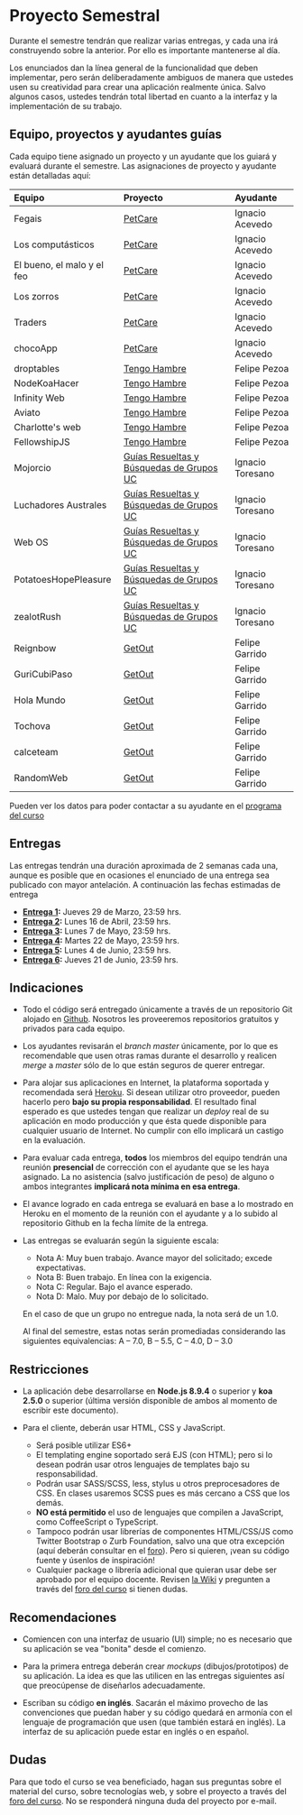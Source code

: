 # Proyecto Semestral

Durante el semestre tendrán que realizar varias entregas, y cada una irá construyendo sobre la anterior. Por ello es importante mantenerse al día.

Los enunciados dan la línea general de la funcionalidad que deben implementar, pero serán deliberadamente ambiguos de manera que ustedes usen su creatividad para crear una aplicación realmente única. Salvo algunos casos, ustedes tendrán total libertad en cuanto a la interfaz y la implementación de su trabajo.

## Equipo, proyectos y ayudantes guías

Cada equipo tiene asignado un proyecto y un ayudante que los guiará y evaluará durante el semestre. Las asignaciones de proyecto y ayudante están detalladas aquí:

| Equipo  | Proyecto | Ayudante |
|:-------------------- |:---------------------------| :------|
Fegais | [PetCare](https://docs.google.com/document/d/1lcl-niHvwBIUEK557jSuUmrXa1tth6bHg5p35x1chMs/edit?usp=sharing) | Ignacio Acevedo
Los computásticos | [PetCare](https://docs.google.com/document/d/1lcl-niHvwBIUEK557jSuUmrXa1tth6bHg5p35x1chMs/edit?usp=sharing) | Ignacio Acevedo
El bueno, el malo y el feo | [PetCare](https://docs.google.com/document/d/1lcl-niHvwBIUEK557jSuUmrXa1tth6bHg5p35x1chMs/edit?usp=sharing) | Ignacio Acevedo
Los zorros | [PetCare](https://docs.google.com/document/d/1lcl-niHvwBIUEK557jSuUmrXa1tth6bHg5p35x1chMs/edit?usp=sharing) | Ignacio Acevedo
Traders | [PetCare](https://docs.google.com/document/d/1lcl-niHvwBIUEK557jSuUmrXa1tth6bHg5p35x1chMs/edit?usp=sharing) | Ignacio Acevedo
chocoApp | [PetCare](https://docs.google.com/document/d/1lcl-niHvwBIUEK557jSuUmrXa1tth6bHg5p35x1chMs/edit?usp=sharing) | Ignacio Acevedo
droptables | [Tengo Hambre](https://docs.google.com/document/d/1PX5RN1xZl1SIMmFpJKXc3x4FN5uQY_nEF2b2zGl4T20/edit?usp=sharing) | Felipe Pezoa
NodeKoaHacer | [Tengo Hambre](https://docs.google.com/document/d/1PX5RN1xZl1SIMmFpJKXc3x4FN5uQY_nEF2b2zGl4T20/edit?usp=sharing) | Felipe Pezoa
Infinity Web | [Tengo Hambre](https://docs.google.com/document/d/1PX5RN1xZl1SIMmFpJKXc3x4FN5uQY_nEF2b2zGl4T20/edit?usp=sharing) | Felipe Pezoa
Aviato | [Tengo Hambre](https://docs.google.com/document/d/1PX5RN1xZl1SIMmFpJKXc3x4FN5uQY_nEF2b2zGl4T20/edit?usp=sharing) | Felipe Pezoa
Charlotte's web | [Tengo Hambre](https://docs.google.com/document/d/1PX5RN1xZl1SIMmFpJKXc3x4FN5uQY_nEF2b2zGl4T20/edit?usp=sharing) | Felipe Pezoa
FellowshipJS | [Tengo Hambre](https://docs.google.com/document/d/1PX5RN1xZl1SIMmFpJKXc3x4FN5uQY_nEF2b2zGl4T20/edit?usp=sharing) | Felipe Pezoa
Mojorcio | [Guías Resueltas y Búsquedas de Grupos UC](https://docs.google.com/document/d/10ab789YIwZwHJB5t_7GFE9a1xv491NGx28J1rhlabSg/edit?usp=sharing) | Ignacio Toresano
Luchadores Australes | [Guías Resueltas y Búsquedas de Grupos UC](https://docs.google.com/document/d/10ab789YIwZwHJB5t_7GFE9a1xv491NGx28J1rhlabSg/edit?usp=sharing) | Ignacio Toresano
Web OS | [Guías Resueltas y Búsquedas de Grupos UC](https://docs.google.com/document/d/10ab789YIwZwHJB5t_7GFE9a1xv491NGx28J1rhlabSg/edit?usp=sharing) | Ignacio Toresano
PotatoesHopePleasure | [Guías Resueltas y Búsquedas de Grupos UC](https://docs.google.com/document/d/10ab789YIwZwHJB5t_7GFE9a1xv491NGx28J1rhlabSg/edit?usp=sharing) | Ignacio Toresano
zealotRush | [Guías Resueltas y Búsquedas de Grupos UC](https://docs.google.com/document/d/10ab789YIwZwHJB5t_7GFE9a1xv491NGx28J1rhlabSg/edit?usp=sharing) | Ignacio Toresano
Reignbow | [GetOut](https://docs.google.com/document/d/1dIYDjn_4R-84lMZYNRNUW7QCEj2mVrjkp-Xgz_N97_8/edit?usp=sharing) | Felipe Garrido
GuriCubiPaso | [GetOut](https://docs.google.com/document/d/1dIYDjn_4R-84lMZYNRNUW7QCEj2mVrjkp-Xgz_N97_8/edit?usp=sharing) | Felipe Garrido
Hola Mundo | [GetOut](https://docs.google.com/document/d/1dIYDjn_4R-84lMZYNRNUW7QCEj2mVrjkp-Xgz_N97_8/edit?usp=sharing) | Felipe Garrido
Tochova | [GetOut](https://docs.google.com/document/d/1dIYDjn_4R-84lMZYNRNUW7QCEj2mVrjkp-Xgz_N97_8/edit?usp=sharing) | Felipe Garrido
calceteam | [GetOut](https://docs.google.com/document/d/1dIYDjn_4R-84lMZYNRNUW7QCEj2mVrjkp-Xgz_N97_8/edit?usp=sharing) | Felipe Garrido
RandomWeb | [GetOut](https://docs.google.com/document/d/1dIYDjn_4R-84lMZYNRNUW7QCEj2mVrjkp-Xgz_N97_8/edit?usp=sharing) | Felipe Garrido

Pueden ver los datos para poder contactar a su ayudante en el [programa del curso](../../../#equipo)

## Entregas

Las entregas tendrán una duración aproximada de 2 semanas cada una, aunque es posible que en ocasiones el enunciado de una entrega sea publicado con mayor antelación. A continuación las fechas estimadas de entrega

* **[Entrega 1](enunciados/entrega1.md):** Jueves 29 de Marzo, 23:59 hrs.
* **[Entrega 2](enunciados/entrega2.md):** Lunes 16 de Abril, 23:59 hrs.
* **[Entrega 3](enunciados/entrega3.md):** Lunes 7 de Mayo, 23:59 hrs.
* **[Entrega 4](enunciados/entrega4.md):** Martes 22 de Mayo, 23:59 hrs.
* **[Entrega 5](enunciados/entrega5.md):** Lunes 4 de Junio, 23:59 hrs.
* **[Entrega 6](enunciados/entrega6.md):** Jueves 21 de Junio, 23:59 hrs.

## Indicaciones

* Todo el código será entregado únicamente a través de un repositorio Git alojado en [Github](https://github.com). Nosotros les proveeremos repositorios gratuitos y privados para cada equipo.

* Los ayudantes revisarán el *branch master* únicamente, por lo que es recomendable que usen otras ramas durante el desarrollo y realicen *merge* a *master* sólo de lo que están seguros de querer entregar.

* Para alojar sus aplicaciones en Internet, la plataforma soportada y recomendada será [Heroku](https://www.heroku.com/). Si desean utilizar otro proveedor, pueden hacerlo pero **bajo su propia responsabilidad**. El resultado final esperado es que ustedes tengan que realizar un *deploy* real de su aplicación en modo producción y que ésta quede disponible para cualquier usuario de Internet. No cumplir con ello implicará un castigo en la evaluación.

* Para evaluar cada entrega, **todos** los miembros del equipo tendrán una reunión **presencial** de corrección con el ayudante que se les haya asignado. La no asistencia (salvo justificación de peso) de alguno o ambos integrantes **implicará nota mínima en esa entrega**.

* El avance logrado en cada entrega se evaluará en base a lo mostrado en Heroku en el momento de la reunión con el ayudante y a lo subido al repositorio Github en la fecha límite de la entrega.

* Las entregas se evaluarán según la siguiente escala:
	* Nota A: Muy buen trabajo. Avance mayor del solicitado; excede expectativas.
	* Nota B: Buen trabajo. En línea con la exigencia.
	* Nota C: Regular. Bajo el avance esperado.
	* Nota D: Malo. Muy por debajo de lo solicitado.

	En el caso de que un grupo no entregue nada, la nota será de un 1.0.

	Al final del semestre, estas notas serán promediadas considerando las siguientes equivalencias: A – 7.0, B – 5.5, C – 4.0, D – 3.0

## Restricciones

* La aplicación debe desarrollarse en **Node.js 8.9.4** o superior y **koa 2.5.0** o superior (última versión disponible de ambos al momento de escribir este documento).

* Para el cliente, deberán usar HTML, CSS y JavaScript.
	* Será posible utilizar ES6+
	* El templating engine soportado será EJS (con HTML); pero si lo desean podrán usar otros lenguajes de templates bajo su responsabilidad.
	* Podrán usar SASS/SCSS, less, stylus u otros preprocesadores de CSS. En clases usaremos SCSS pues es más cercano a CSS que los demás.
	* **NO está permitido** el uso de lenguajes que compilen a JavaScript, como CoffeeScript o TypeScript.
	* Tampoco podrán usar librerías de componentes HTML/CSS/JS como Twitter Bootstrap o Zurb Foundation, salvo una que otra excepción (aquí deberán consultar en el [foro](../../../#foro)). Pero si quieren, ¡vean su código fuente y úsenlos de inspiración!
	* Cualquier package o librería adicional que quieran usar debe ser aprobado por el equipo docente. Revisen [la Wiki](../../../wiki/Packages) y pregunten a través del [foro del curso](../../../#foro) si tienen dudas.

## Recomendaciones

* Comiencen con una interfaz de usuario (UI) simple; no es necesario que su aplicación se vea "bonita" desde el comienzo.

* Para la primera entrega deberán crear *mockups* (dibujos/prototipos) de su aplicación. La idea es que las utilicen en las entregas siguientes así que preocúpense de diseñarlos adecuadamente.

* Escriban su código **en inglés**. Sacarán el máximo provecho de las convenciones que puedan haber y su código quedará en armonía con el lenguaje de programación que usen (que también estará en inglés). La interfaz de su aplicación puede estar en inglés o en español.

## Dudas
Para que todo el curso se vea beneficiado, hagan sus preguntas sobre el material del curso, sobre tecnologías web, y sobre el proyecto a través del [foro del curso](../../../#foro).  No se responderá ninguna duda del proyecto por e-mail.